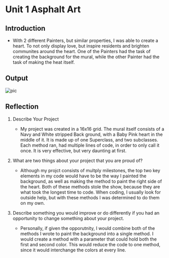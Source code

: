 # Unit 1 Asphalt Art

## Introduction

* With 2 different Painters, but similar properties, I was able to create a heart. To not only display love, but inspire residents and brighten communites around the heart. One of the Painters had the task of creating the background for the mural, while the other Painter had the task of making the heat itself.

## Output
![pic](https://github.com/user-attachments/assets/8528220f-1f5a-488b-a927-31bcc7b49a3f
)

## Reflection
1. Describe Your Project
   * My project was created in a 16x16 grid. The mural itself consists of a Navy and White stripped Back ground, with a Baby Pink heart in the middle of it. It is made up of one Superclass, and two subclasses. Each method ran, had multiple lines of code, in order to only call it once. It is very effective, but very daunting at first.

2. What are two things about your project that you are proud of?
   * Although my projct consists of multply milestones, the top two key elements in my code would have to be the way I painted the background, as well as making the method to paint the right side of the heart. Both of these methods stole the show, because they are what took the longest time to code. When coding, I usually look for outside help, but with these methods I was determined to do them on my own.

4. Describe something you would improve or do differently if you had an opportunity to change something about your project.
   * Personally, if given the opporutnity, I would combine both of the methods I wrote to paint the background into a single method. I would create a method with a parameter that could hold both the first and second color. This would reduce the code to one method, since it would interchange the colors at every line.
